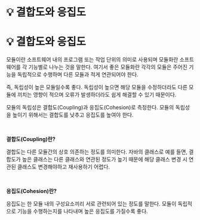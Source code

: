 # 💡 **결합도와 응집도**

# 💡 **결합도와 응집도**

모듈이란 소프트웨어 내의 프로그램 또는 작업 단위의 의미로 사용되며 모듈화란 소프트웨어를 각 기능별로 나누는 것을 말한다. 여기서 좋은 모듈화란 각각의 모듈은 주어진 기능을 독립적으로 수행하며 다른 모듈과 적게 연관되어야 한다.

즉, 독립성이 높은 모듈일수록 좋다. 독립성이 높으면 해당 모듈을 수정하더라도 다른 모듈에 끼치는 영향이 적으며 오류가 발생하더라도 쉽게 해결할 수 있기 때문이다.

모듈의 독립성은 결합도(Coupling)과 응집도(Cohesion)로 측정한다. 모듈의 독립성을 높이기 위해서는 결합도를 낮추고 응집도를 높여야 한다.

<br>

**결합도(Coupling)란?**

결합도는 다른 모듈간의 상호 의존하는 정도를 의미한다. 자바의 클래스로 예를 들면, 결합도가 높은 클래스는 다른 클래스와 연관된 정도가 높기 때문에 해당 클래스 변경 시 연관된 클래스도 변경해야하고 재사용하기 어렵다.

<br>

**응집도(Cohesion)란?**

응집도는 한 모듈 내의 구성요소끼리 서로 관련되어 있는 정도를 말한다. 모듈이 독립적으로 기능을 수행하는지를 나타내며 높은 응집도를 가질수록 좋다.


